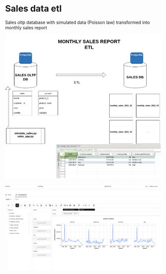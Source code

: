 # Sales data etl


Sales oltp database with simulated data (Poisson law) transformed into monthly sales report


![Alt text](ETL.jpg "ETL structure")

![Alt text](revenue.png "Monthly report")